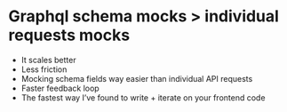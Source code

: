 # Graphql schema mocks > individual requests mocks

- It scales better
- Less friction
- Mocking schema fields way easier than individual API requests
- Faster feedback loop
- The fastest way I’ve found to write + iterate on your frontend code
